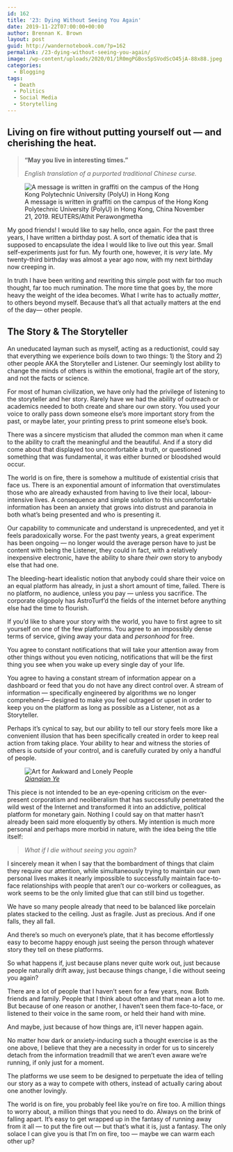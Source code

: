 ```yaml
---
id: 162
title: '23: Dying Without Seeing You Again'
date: 2019-11-22T07:00:00+00:00
author: Brennan K. Brown
layout: post
guid: http://wandernotebook.com/?p=162
permalink: /23-dying-without-seeing-you-again/
image: /wp-content/uploads/2020/01/1R0mgPGBos5pSVodScO45jA-88x88.jpeg
categories:
  - Blogging
tags:
  - Death
  - Politics
  - Social Media
  - Storytelling
---
```

## Living on fire without putting yourself out — and cherishing the heat.

<blockquote class="wp-block-quote">
  <p>
    <strong>“May you live in interesting times.” </strong>
  </p>
  
  <cite>English translation of a purported traditional Chinese curse.</cite>
</blockquote>


<figure class="wp-block-image alignwide size-large">
<img src="http://wandernotebook.com/wp-content/uploads/2020/01/140Hh5Ol7kIUBb8Uj3FMV1w.jpeg" alt="A message is written in graffiti on the campus of the Hong Kong Polytechnic University (PolyU) in Hong Kong" class="wp-image-163" srcset="http://wandernotebook.com/wp-content/uploads/2020/01/140Hh5Ol7kIUBb8Uj3FMV1w.jpeg 960w, http://wandernotebook.com/wp-content/uploads/2020/01/140Hh5Ol7kIUBb8Uj3FMV1w-300x200.jpeg 300w, http://wandernotebook.com/wp-content/uploads/2020/01/140Hh5Ol7kIUBb8Uj3FMV1w-768x512.jpeg 768w, http://wandernotebook.com/wp-content/uploads/2020/01/140Hh5Ol7kIUBb8Uj3FMV1w-900x600.jpeg 900w" sizes="(max-width: 960px) 100vw, 960px" /> <figcaption>A message is written in graffiti on the campus of the Hong Kong Polytechnic University (PolyU) in Hong Kong, China November 21, 2019. REUTERS/Athit Perawongmetha</figcaption></figure> 

My good friends! I would like to say hello, once again. For the past three years, I have written a birthday post. A sort of thematic idea that is supposed to encapsulate the idea I would like to live out this year. Small self-experiments just for fun. My fourth one, however, it is _very_ late. My twenty-third birthday was almost a year ago now, with my next birthday now creeping in.

<!--more-->

In truth I have been writing and rewriting this simple post with far too much thought, far too much rumination. The more time that goes by, the more heavy the weight of the idea becomes. What I write has to actually _matter_, to others beyond myself. Because that’s all that actually matters at the end of the day— other people.

## The Story & The Storyteller 

<p class="has-drop-cap">
  An uneducated layman such as myself, acting as a reductionist, could say that everything we experience boils down to two things: 1) the Story and 2) other people AKA the Storyteller and Listener. Our seemingly lost ability to change the minds of others is within the emotional, fragile art of the story, and not the facts or science.
</p>

For most of human civilization, we have only had the privilege of listening to the storyteller and her story. Rarely have we had the ability of outreach or academics needed to both create and share our own story. You used your voice to orally pass down someone else’s more important story from the past, or maybe later, your printing press to print someone else’s book.

There was a sincere mysticism that alluded the common man when it came to the ability to craft the meaningful and the beautiful. And if a story did come about that displayed too uncomfortable a truth, or questioned something that was fundamental, it was either burned or bloodshed would occur.

The world is on fire, there is somehow a multitude of existential crisis that face us. There is an exponential amount of information that overstimulates those who are already exhausted from having to live their local, labour-intensive lives. A consequence and simple solution to this uncomfortable information has been an anxiety that grows into distrust and paranoia in both what’s being presented and who is presenting it.

Our capability to communicate and understand is unprecedented, and yet it feels paradoxically worse. For the past twenty years, a great experiment has been ongoing — no longer would the average person have to just be content with being the Listener, they could in fact, with a relatively inexpensive electronic, have the ability to share _their own_ story to anybody else that had one.

The bleeding-heart idealistic notion that anybody could share their voice on an equal platform has already, in just a short amount of time, failed. There is no platform, no audience, unless you pay — unless you sacrifice. The corporate oligopoly has AstroTurf’d the fields of the internet before anything else had the time to flourish.

If you’d like to share your story with the world, you have to first agree to sit yourself on one of the few platforms. You agree to an impossibly dense terms of service, giving away your data and _personhood_ for free.

You agree to constant notifications that will take your attention away from other things without you even noticing, notifications that will be the first thing you see when you wake up every single day of your life.

You agree to having a constant stream of information appear on a dashboard or feed that you do not have any direct control over. A stream of information — specifically engineered by algorithms we no longer comprehend— designed to make you feel outraged or upset in order to keep you on the platform as long as possible as a Listener, not as a Storyteller.

Perhaps it’s cynical to say, but our ability to tell our story feels more like a convenient illusion that has been specifically created in order to keep real action from taking place. Your ability to hear and witness the stories of others is outside of your control, and is carefully curated by only a handful of people.


<figure class="wp-block-image alignwide size-large"><img src="http://wandernotebook.com/wp-content/uploads/2020/01/1-5UT2gNMGN5-kB7zihHDmw-1024x1024.jpeg" alt="Art for Awkward and Lonely People" class="wp-image-165" srcset="http://wandernotebook.com/wp-content/uploads/2020/01/1-5UT2gNMGN5-kB7zihHDmw-1024x1024.jpeg 1024w, http://wandernotebook.com/wp-content/uploads/2020/01/1-5UT2gNMGN5-kB7zihHDmw-300x300.jpeg 300w, http://wandernotebook.com/wp-content/uploads/2020/01/1-5UT2gNMGN5-kB7zihHDmw-150x150.jpeg 150w, http://wandernotebook.com/wp-content/uploads/2020/01/1-5UT2gNMGN5-kB7zihHDmw-768x768.jpeg 768w, http://wandernotebook.com/wp-content/uploads/2020/01/1-5UT2gNMGN5-kB7zihHDmw-88x88.jpeg 88w, http://wandernotebook.com/wp-content/uploads/2020/01/1-5UT2gNMGN5-kB7zihHDmw-900x900.jpeg 900w, http://wandernotebook.com/wp-content/uploads/2020/01/1-5UT2gNMGN5-kB7zihHDmw.jpeg 1160w" sizes="(max-width: 1024px) 100vw, 1024px" /> <figcaption><a href="https://forthmagazine.com/visual-art/2018/03/art-for-awkward-lonely-people-an-interview-with-qianqian-ye/" target="_blank" rel="noreferrer noopener"><em>Qianqian Ye</em></a></figcaption></figure> 

This piece is not intended to be an eye-opening criticism on the ever-present corporatism and neoliberalism that has successfully penetrated the wild west of the Internet and transformed it into an addictive, political platform for monetary gain. Nothing I could say on that matter hasn’t already been said more eloquently by others. My intention is much more personal and perhaps more morbid in nature, with the idea being the title itself:

> _What if I die without seeing you again?_

I sincerely mean it when I say that the bombardment of things that claim they require our attention, while simultaneously trying to maintain our own personal lives makes it nearly impossible to successfully maintain face-to-face relationships with people that aren’t our co-workers or colleagues, as work seems to be the only limited glue that can still bind us together.

We have so many people already that need to be balanced like porcelain plates stacked to the ceiling. Just as fragile. Just as precious. And if one falls, they all fall.

And there’s so much on everyone’s plate, that it has become effortlessly easy to become happy enough just seeing the person through whatever story they tell on these platforms.

So what happens if, just because plans never quite work out, just because people naturally drift away, just because things change, I die without seeing you again?

There are a lot of people that I haven’t seen for a few years, now. Both friends and family. People that I think about often and that mean a lot to me. But because of one reason or another, I haven’t seen them face-to-face, or listened to their voice in the same room, or held their hand with mine.

And maybe, just because of how things are, it’ll never happen again.

No matter how dark or anxiety-inducing such a thought exercise is as the one above, I believe that they are a necessity in order for us to sincerely detach from the information treadmill that we aren’t even aware we’re running, if only just for a moment.

The platforms we use seem to be designed to perpetuate the idea of telling our story as a way to compete with others, instead of actually caring about one another lovingly.

The world is on fire, you probably feel like you’re on fire too. A million things to worry about, a million things that you need to do. Always on the brink of falling apart. It’s easy to get wrapped up in the fantasy of running away from it all — to put the fire out — but that’s what it is, just a fantasy. The only solace I can give you is that I’m on fire, too — maybe we can warm each other up?